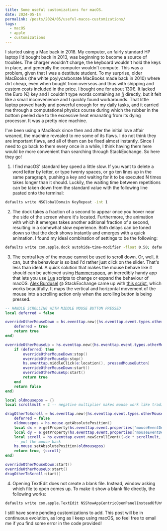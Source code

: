 ```yaml
---
title: Some useful customizations for macOS.
date: 2024-05-14
permalink: /posts/2024/05/useful-macos-customizations/
tags:
  - macOS
  - apple
  - customizations
---
```


I started using a Mac back in 2018. My computer, an fairly standard HP laptop I'd bought back in 2013, was beginning to become a source of troubles. The charger wouldn't charge, the keyboard wouldn't hold the keys in place, and generally the computer wouldn't compute. This was a problem, given that I was a destitute student. To my surprise, older MacBooks (the white poylycarbonate MacBooks made back in 2010) where dirt cheap, even when bought from overseas and thus with shipping and custom costs included in the price. I bought one for about 130€. It lacked the Euro (€) key and I couldn't type words containing an [ñ](https://en.wikipedia.org/wiki/Ñ) directly, but it felt like a small inconvenience and I quickly found workarounds. That little laptop proved hardy and powerful enough for my daily tasks, and it carried me through a computational physics course during which the rubber in the bottom peeled due to the excessive heat emanating from its dying processor. It was a pretty nice machine.

I've been using a MacBook since then and after the initial love affair weaned, the machine revealed to me some of its flaws. I do not think they are important flaws, and all of them can be fixed almost instantly. Since I need to go back to them every once in a while, I think having them here would be more convenient than searching through StackExchange. So here they go!

1. I find macOS' standard key speed a little slow. If you want to delete a word letter by letter, or type twenty spaces, or go ten lines up in the same paragraph, pushing a key and waiting for it to be executed N times takes longer than it should. Luckily, the waiting time between repetitions can be taken down from the standard value with the following line pasted onto the terminal:
```bash
defaults write NSGlobalDomain KeyRepeat -int 1
```

2. The dock takes a fraction of a second to appear once you hover near the side of the screen where it's located. Furthermore, the animation with which it emerges takes another aditional fraction of a second, resulting in a somewhat slow experience. Both delays can be toned down so that the dock shows instantly and emerges with a quick animation. I found my ideal combination of settings to be the following:
```bash
defaults write com.apple.dock autohide-time-modifier -float 0.50; defaults write com.apple.dock autohide-delay -float 0; killall Dock
```

3. The central key of the mouse cannot be used to scroll down. Or, well, it can, but the behaviour is so bad I'd rather just click on the slider. That's less than ideal. A quick solution that makes the mouse behave like it should can be achieved using [Hammerspoon](https://www.hammerspoon.org), an incredibly handy app that lets you use [Lua](https://www.lua.org) scripts to change or expand the behaviour of macOS. [Alex Burdusel](https://superuser.com/users/219382/alex-burdusel) @ StackExchange came up with [this script](https://superuser.com/questions/303424/can-i-enable-scrolling-with-middle-button-drag-in-os-x), which works beautifully. It maps the vertical and horizontal movement of the mouse into a scrolling action only when the scrolling button is being pressed.

```lua
-- HANDLE SCROLLING WITH MIDDLE MOUSE BUTTON PRESSED
local deferred = false

overrideOtherMouseDown = hs.eventtap.new({hs.eventtap.event.types.otherMouseDown}, function(e)
    deferred = true
    return true
end)

overrideOtherMouseUp = hs.eventtap.new({hs.eventtap.event.types.otherMouseUp}, function(e)
    if (deferred) then
        overrideOtherMouseDown:stop()
        overrideOtherMouseUp:stop()
        hs.eventtap.middleClick(e:location(), pressedMouseButton)
        overrideOtherMouseDown:start()
        overrideOtherMouseUp:start()
        return true
    end
    return false
end)

local oldmousepos = {}
local scrollmult = 2 -- negative multiplier makes mouse work like traditional scrollwheel, for macOS, use positive number.

dragOtherToScroll = hs.eventtap.new({hs.eventtap.event.types.otherMouseDragged}, function(e)
    deferred = false
    oldmousepos = hs.mouse.getAbsolutePosition()
    local dx = e:getProperty(hs.eventtap.event.properties["mouseEventDeltaX"])
    local dy = e:getProperty(hs.eventtap.event.properties["mouseEventDeltaY"])
    local scroll = hs.eventtap.event.newScrollEvent({-dx * scrollmult, -dy * scrollmult}, {}, "pixel")
    -- put the mouse back
    hs.mouse.setAbsolutePosition(oldmousepos)
    return true, {scroll}
end)

overrideOtherMouseDown:start()
overrideOtherMouseUp:start()
dragOtherToScroll:start()
```

4. Opening TextEdit does not create a blank file. Instead, window asking which file to open comes up. To make it show a blank file directly, the following works:

```bash
defaults write com.apple.TextEdit NSShowAppCentricOpenPanelInsteadOfUntitledFile -bool false
```

I still have some pending customizations to add. This post will be in continuous evolution, as long as I keep using macOS, so feel free to email me if you find some error in the code provided!
